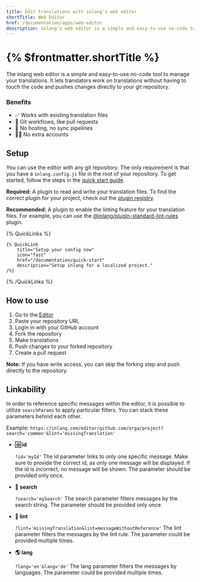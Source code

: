 ```yaml
---
title: Edit translations with inlang's web editor
shortTitle: Web Editor
href: /documentation/apps/web-editor
description: inlang's web editor is a simple and easy-to-use no-code tool to manage your translations.
---
```


# {% $frontmatter.shortTitle %}

The inlang web editor is a simple and easy-to-use no-code tool to manage your translations. It lets translators work on translations without having to touch the code and pushes changes directly to your git repository.

### Benefits

- ✅ Works with existing translation files
- 🔀 Git workflows, like pull requests
- 🚫 No hosting, no sync pipelines
- 🙅‍♂️ No extra accounts

## Setup

You can use the editor with any git repository. The only requirement is that you have a `inlang.config.js` file in the root of your repository. To get started, follow the steps in the [quick start guide](/documentation/quick-start).

**Required:**
A plugin to read and write your translation files. To find the correct plugin for your project, check out the [plugin registry](/documentation/plugins/registry).

**Recommended:**
A plugin to enable the linting feature for your translation files. For example, you can use the [@inlang/plugin-standard-lint-rules](https://github.com/inlang/inlang/tree/main/source-code/plugins/standard-lint-rules) plugin.

{% QuickLinks %}

    {% QuickLink
        title="Setup your config now"
        icon="fast"
        href="/documentation/quick-start"
        description="Setup inlang for a localized project."
    /%}

{% /QuickLinks %}

## How to use

1. Go to the [Editor](https://inlang.com/editor)
2. Paste your repository URL
3. Login in with your GitHub account
4. Fork the repository
5. Make translations
6. Push changes to your forked repository
7. Create a pull request

**Note:** If you have write access, you can skip the forking step and push directly to the repository.

## Linkability

In order to reference specific messages within the editor, it is possible to utilize `searchParams` to apply particular filters. You can stack these parameters behind each other.

Example: `https://inlang.com/editor/github.com/orga/project?search='common'&lint='missingTranslation'`

- **🆔 id**

  `?id='myId'` The id parameter links to only one specific message. Make sure to provide the correct id, as only one message will be displayed. If the id is incorrect, no message will be shown. The parameter should be provided only once.

- **🔎 search**

  `?search='mySearch'` The search parameter filters messages by the search string. The parameter should be provided only once.

- **🚨 lint**

  `?lint='missingTranslation&lint=messageWithoutReference'` The lint parameter filters the messages by the lint rule. The parameter could be provided multiple times.

- **🌎 lang**

  `?lang='en'&lang='de'` The lang parameter filters the messages by languages. The parameter could be provided multiple times.
